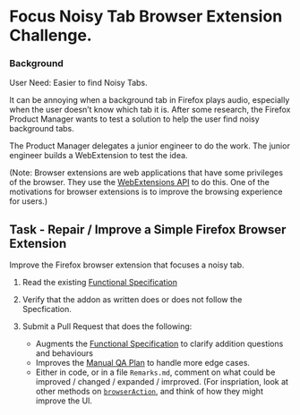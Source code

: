 # Focus Noisy Tab Browser Extension Challenge.

### Background

User Need: Easier to find Noisy Tabs.

It can be annoying when a background tab in Firefox plays audio,  especially when the user doesn’t know which tab it is.  After some research, the Firefox Product Manager wants to test a solution to help the user find noisy background tabs.

The Product Manager delegates a junior engineer to do the work.  The junior engineer builds a WebExtension to test the idea.

(Note:  Browser extensions are web applications that have some privileges of the browser. They use the [WebExtensions API](https://developer.mozilla.org/en-US/Add-ons/WebExtensions) to do this. One of the motivations for browser extensions is to improve the browsing experience for users.)


## Task - Repair / Improve a Simple Firefox Browser Extension

Improve the Firefox browser extension that focuses a noisy tab.

1. Read the existing [Functional Specification](./SPEC.md)

2. Verify that the addon as written does or does not follow the Specfication.

3. Submit a Pull Request that does the following:

    - Augments the [Functional Specification](./SPEC.md) to clarify addition questions and behaviours
    - Improves the [Manual QA Plan](QA.md) to handle more edge cases.
    - Either in code, or in a file `Remarks.md`, comment on what could be improved / changed / expanded / imrproved.  (For inspriation, look at other methods on [`browserAction`](https://developer.mozilla.org/en-US/docs/Mozilla/Add-ons/WebExtensions/API/browserAction), and think of how they might improve the UI.

